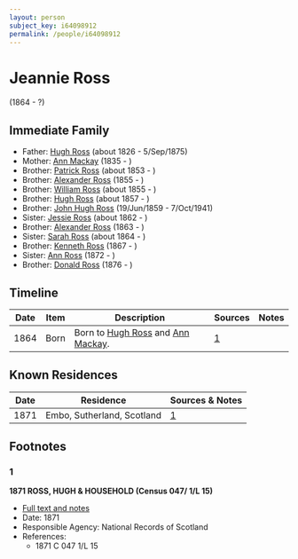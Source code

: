 ```yaml
---
layout: person
subject_key: i64098912
permalink: /people/i64098912
---
```


# Jeannie Ross
(1864 - ?)

## Immediate Family

* Father: [Hugh Ross](./@10594034@-hugh-ross-b1826-d1875-9-5.md) (about 1826 - 5/Sep/1875)
* Mother: [Ann Mackay](./@59598912@-ann-mackay-b1835-d.md) (1835 - )
* Brother: [Patrick Ross](./@62001920@-patrick-ross-b1853-d.md) (about 1853 - )
* Brother: [Alexander Ross](./@64872505@-alexander-ross-b1855-d.md) (1855 - )
* Brother: [William Ross](./@91623667@-william-ross-b1855-d.md) (about 1855 - )
* Brother: [Hugh Ross](./@33375290@-hugh-ross-b1857-d.md) (about 1857 - )
* Brother: [John Hugh Ross](./@75057664@-john-hugh-ross-b1859-6-19-d1941-10-7.md) (19/Jun/1859 - 7/Oct/1941)
* Sister: [Jessie Ross](./@34993752@-jessie-ross-b1862-d.md) (about 1862 - )
* Brother: [Alexander Ross](./@98834750@-alexander-ross-b1863-d.md) (1863 - )
* Sister: [Sarah Ross](./@84017554@-sarah-ross-b1864-d.md) (about 1864 - )
* Brother: [Kenneth Ross](./@64618340@-kenneth-ross-b1867-d.md) (1867 - )
* Sister: [Ann Ross](./@99728908@-ann-ross-b1872-d.md) (1872 - )
* Brother: [Donald Ross](./@46967448@-donald-ross-b1876-d.md) (1876 - )

## Timeline

Date | Item | Description | Sources | Notes
---|---|---|---|---
1864 | Born | Born to [Hugh Ross](./@10594034@-hugh-ross-b1826-d1875-9-5.md) and [Ann Mackay](./@59598912@-ann-mackay-b1835-d.md). | [1](#1) | 

## Known Residences

Date | Residence | Sources & Notes
---|---|---
1871 | Embo, Sutherland, Scotland | [1](#1)

## Footnotes

### 1

**1871 ROSS, HUGH & HOUSEHOLD (Census 047/ 1/L 15)**

* [Full text and notes](../sources/@79952972@-1871-ross,-hugh-&-household-census-047-1-l-15-.md)
* Date: 1871
* Responsible Agency: National Records of Scotland
* References: 
  * 1871 C 047 1/L 15

